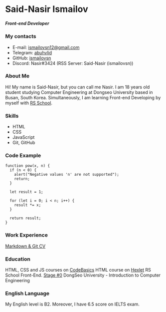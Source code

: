 # Said-Nasir Ismailov
##### Front-end Developer
### My contacts
- E-mail: ismailovsn12@gmail.com
- Telegram: [abuhvlid](https://t.me/abuhvlid)
- GitHub: [ismailovsn](https://github.com/ismailovsn)
- Discord: Nasir#3424 (RSS Server: Said-Nasir (ismailovsn))

### About Me
Hi! My name is Said-Nasir, but you can call me Nasir. I am 18 years old student studying Computer Engineering at Dongseo University based in Busan, South Korea. Simultaneously, I am learning Front-end Developing by myself with [RS School](https://rs.school/).

### Skills
- HTML
- CSS
- JavaScript
- Git, GitHub

### Code Example
```
function pow(x, n) {
  if (n < 0) {
    alert("Negative values 'n' are not supported");
    return;
  }

  let result = 1;

  for (let i = 0; i < n; i++) {
    result *= x;
  }

  return result;
}
```

### Work Experience
[Markdown & Git CV](https://ismailovsn.github.io/rsschool-cv/cv)

### Education
HTML, CSS and JS courses on [CodeBasics](https://ru.code-basics.com/)
HTML course on [Hexlet](https://ru.hexlet.io/)
RS School Front-End. [Stage #0](https://rs.school/js-stage0/)
DongSeo University - Introduction to Computer Engineering

### English Language
My English level is B2. Moreover, I have 6.5 score on IELTS exam.